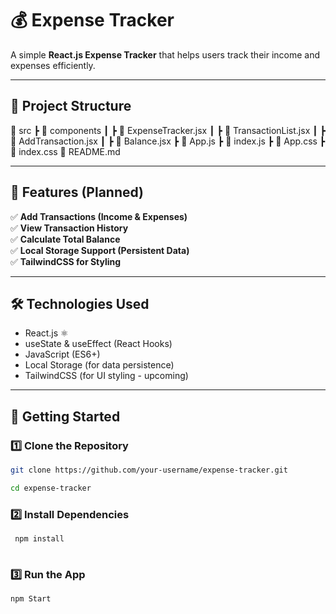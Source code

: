 # 💰 Expense Tracker

A simple **React.js Expense Tracker** that helps users track their income and expenses efficiently.

---

## 📜 Project Structure

📂 src
┣ 📂 components
┃ ┣ 📄 ExpenseTracker.jsx
┃ ┣ 📄 TransactionList.jsx
┃ ┣ 📄 AddTransaction.jsx
┃ ┣ 📄 Balance.jsx
┣ 📄 App.js
┣ 📄 index.js
┣ 📄 App.css
┣ 📄 index.css
📄 README.md

---

## 📌 Features (Planned)

✅ **Add Transactions (Income & Expenses)**  
✅ **View Transaction History**  
✅ **Calculate Total Balance**  
✅ **Local Storage Support (Persistent Data)**  
✅ **TailwindCSS for Styling**

---

## 🛠️ Technologies Used

- React.js ⚛️
- useState & useEffect (React Hooks)
- JavaScript (ES6+)
- Local Storage (for data persistence)
- TailwindCSS (for UI styling - upcoming)

---

## 🚀 Getting Started

### 1️⃣ Clone the Repository

```bash
git clone https://github.com/your-username/expense-tracker.git

cd expense-tracker

```
### 2️⃣ Install Dependencies
``` bash
 npm install 
 
```

### 3️⃣ Run the App
``` bash 
npm Start 

```
